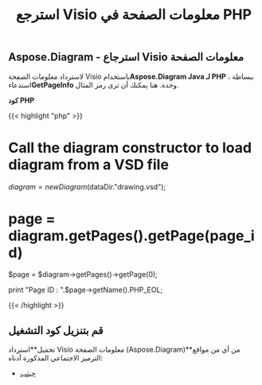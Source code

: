 ﻿---
title: استرجع Visio معلومات الصفحة في PHP
type: docs
weight: 30
url: /ar/java/retrieve-visio-page-information-in-php/
---
## **Aspose.Diagram - استرجاع Visio معلومات الصفحة**
 لاسترداد معلومات الصفحة Visio باستخدام**Aspose.Diagram Java لـ PHP** ، ببساطة استدعاء**GetPageInfo** وحدة. هنا يمكنك أن ترى رمز المثال.

**كود PHP**

{{< highlight "php" >}}

 # Call the diagram constructor to load diagram from a VSD file

$diagram = new Diagram($dataDir."drawing.vsd");

# page = diagram.getPages().getPage(page_id)

$page = $diagram->getPages()->getPage(0);

print "Page ID : ".$page->getName().PHP_EOL;

{{< /highlight >}}
## **قم بتنزيل كود التشغيل**
 تحميل**استرداد Visio معلومات الصفحة (Aspose.Diagram)**من أي من مواقع الترميز الاجتماعي المذكورة أدناه:

- [جيثب](https://github.com/asposediagram/Aspose.Diagram-for-Java/blob/master/Plugins/Aspose_Diagram_Java_for_PHP/src/aspose/diagram/WorkingwithPages/GetPageInfo.php)
